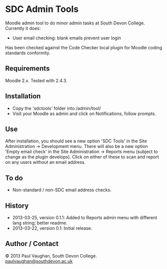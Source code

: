 # SDC Admin Tools

Moodle admin tool to do minor admin tasks at South Devon College. Currently it does:

* User email checking: blank emails prevent user login

Has been checked against the Code Checker local plugin for Moodle coding standards conformity.

## Requirements

Moodle 2.x. Tested with 2.4.3. 

## Installation

* Copy the 'sdctools' folder into /admin/tool/
* Visit your Moodle as admin and click on Notifications, follow prompts.

## Use 

After installation, you should see a new option 'SDC Tools' in the Site Administration &rarr; Development menu. There will also be a new option 'Empty email check' in the Site Administration &rarr; Reports menu (subject to change as the plugin develops).  Click on either of these to scan and report on any users without an email address.

## To do

* Non-standard / non-SDC email address checks.

## History

* 2013-03-25, version 0.1.1:    Added to Reports admin menu with different lang string; better readme.
* 2013-03-22, version 0.1:      Initial release.

## Author / Contact

&copy; 2013 Paul Vaughan, South Devon College. paulvaughan@southdevon.ac.uk
